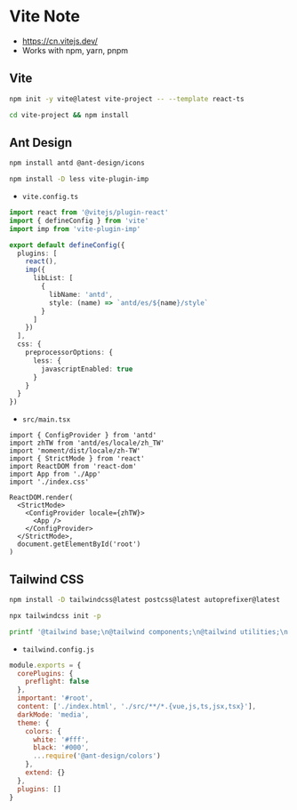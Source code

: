 # Vite Note

- <https://cn.vitejs.dev/>
- Works with npm, yarn, pnpm

## Vite

```bash
npm init -y vite@latest vite-project -- --template react-ts
```

```bash
cd vite-project && npm install
```

## Ant Design

```bash
npm install antd @ant-design/icons
```

```bash
npm install -D less vite-plugin-imp
```

- `vite.config.ts`

```ts
import react from '@vitejs/plugin-react'
import { defineConfig } from 'vite'
import imp from 'vite-plugin-imp'

export default defineConfig({
  plugins: [
    react(),
    imp({
      libList: [
        {
          libName: 'antd',
          style: (name) => `antd/es/${name}/style`
        }
      ]
    })
  ],
  css: {
    preprocessorOptions: {
      less: {
        javascriptEnabled: true
      }
    }
  }
})
```

- `src/main.tsx`

```tsx
import { ConfigProvider } from 'antd'
import zhTW from 'antd/es/locale/zh_TW'
import 'moment/dist/locale/zh-TW'
import { StrictMode } from 'react'
import ReactDOM from 'react-dom'
import App from './App'
import './index.css'

ReactDOM.render(
  <StrictMode>
    <ConfigProvider locale={zhTW}>
      <App />
    </ConfigProvider>
  </StrictMode>,
  document.getElementById('root')
)
```

## Tailwind CSS

```bash
npm install -D tailwindcss@latest postcss@latest autoprefixer@latest
```

```bash
npx tailwindcss init -p
```

```bash
printf '@tailwind base;\n@tailwind components;\n@tailwind utilities;\n' > src/index.css
```

- `tailwind.config.js`

```js
module.exports = {
  corePlugins: {
    preflight: false
  },
  important: '#root',
  content: ['./index.html', './src/**/*.{vue,js,ts,jsx,tsx}'],
  darkMode: 'media',
  theme: {
    colors: {
      white: '#fff',
      black: '#000',
      ...require('@ant-design/colors')
    },
    extend: {}
  },
  plugins: []
}
```
